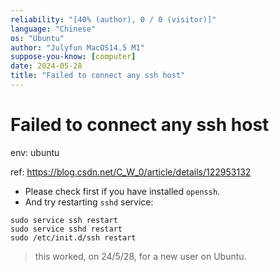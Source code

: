 ```yaml
---
reliability: "[40% (author), 0 / 0 (visitor)]"
language: "Chinese"
os: "Ubuntu"
author: "Julyfun MacOS14.5 M1"
suppose-you-know: [computer]
date: 2024-05-28
title: "Failed to connect any ssh host"
---
```


# Failed to connect any ssh host

env: ubuntu

ref: https://blog.csdn.net/C_W_0/article/details/122953132

- Please check first if you have installed `openssh`.
- And try restarting `sshd` service:

```
sudo service ssh restart
sudo service sshd restart
sudo /etc/init.d/ssh restart
```

> this worked, on 24/5/28, for a new user on Ubuntu.

